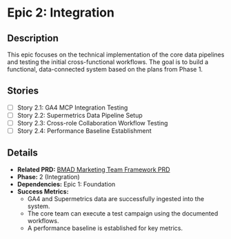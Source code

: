# Epic 2: Integration

## Description

This epic focuses on the technical implementation of the core data pipelines and testing the initial cross-functional workflows. The goal is to build a functional, data-connected system based on the plans from Phase 1.

## Stories

- [ ] Story 2.1: GA4 MCP Integration Testing
- [ ] Story 2.2: Supermetrics Data Pipeline Setup
- [ ] Story 2.3: Cross-role Collaboration Workflow Testing
- [ ] Story 2.4: Performance Baseline Establishment

## Details

- **Related PRD:** [BMAD Marketing Team Framework PRD](../prd.md)
- **Phase:** 2 (Integration)
- **Dependencies:** Epic 1: Foundation
- **Success Metrics:**
  - GA4 and Supermetrics data are successfully ingested into the system.
  - The core team can execute a test campaign using the documented workflows.
  - A performance baseline is established for key metrics.
